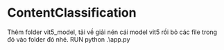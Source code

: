 # ContentClassification
Thêm folder vit5_model, tải về giải nén cái model vit5 rồi bỏ các file trong đó vào folder đó nhé.
RUN python .\app.py